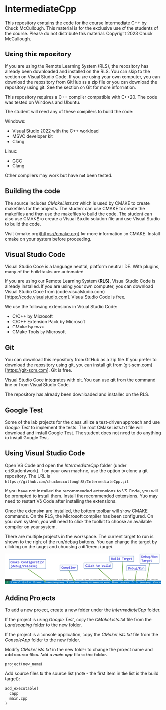 # IntermediateCpp
This repository contains the code for the course Intermediate C++ by Chuck McCullough.  This material is for the exclusive use of the students of the course.  Please do not distribute this material. Copyright 2023 Chuck McCullough.

## Using this repository

If you are using the Remote Learning System (RLS), the repository has already been downloaded and installed on the RLS.  You can skip to the section on Visual Studio Code.  If you are using your own computer, you can download the repository from GitHub as a zip file or you can download the repository using git.  See the section on Git for more information.

This repository requires a C++ compiler compatible with C++20. The code was tested on Windows and Ubuntu.  

The student will need any of these compilers to build the code:

Windows:
* Visual Studio 2022 with the C++ workload
* MSVC developer kit 
* Clang

Linux:
* GCC 
* Clang

Other compilers may work but have not been tested.

## Building the code
The source includes *CMakeLists.txt* which is used by CMAKE to create makefiles for the projects.  The student can use CMAKE to create the makefiles and then use the makefiles to build the code.  The student can also use CMAKE to create a Visual Studio solution file and use Visual Studio to build the code.  

Visit (cmake.org)[https://cmake.org] for more information on CMAKE.  Install cmake on your system before proceeding.

## Visual Studio Code

Visual Studio Code is a language neutral, platform neutral IDE.  With plugins, many of the build tasks are automated.

If you are using our Remote Learning System **(RLS)**, Visual Studio Code is already installed.  If you are using your own computer, you can download Visual Studio Code from (code.visualstudio.com)[https://code.visualstudio.com]. Visual Studio Code is free.

We use the following extensions in Visual Studio Code:
* C/C++ by Microsoft
* C/C++ Extension Pack by Microsoft
* CMake by twxs
* CMake Tools by Microsoft

## Git
You can download this repository from GitHub as a zip file.  If you prefer to download the repository using git, you can install git from (git-scm.com)[https://git-scm.com].  Git is free.

Visual Studio Code integrates with git.  You can use git from the command line or from Visual Studio Code.

The repository has already been downloaded and installed on the RLS.

## Google Test

Some of the lab projects for the class utilize a test-driven approach and use *Google Test* to implement the tests.  The root CMakeLists.txt file will download and install Google Test.  The student does not need to do anything to install Google Test.

## Using Visual Studio Code
Open VS Code and open the *IntermediateCpp* folder (under c:/Studentwork).  If on your own machine, use the option to clone a git repository.  The URL is ```https://github.com/chuckmccullough85/IntermediateCpp.git```

If you have not installed the recommended extensions to VS Code, you will be prompted to install them.  Install the recommended extensions.  Yuo may need to restart VS Code after installing the extensions.

Once the extension are installed, the bottom toolbar will show CMAKE commands.  On the RLS, the Microsoft compiler has been configured.  On you own system, you will need to click the toolkit to choose an available compiler on your system.

There are multiple projects in the workspace.  The current target to run is shown to the right of the run/debug buttons.  You can change the target by clicking on the target and choosing a different target.  

![VSCodeBuildBar.jpg](./images/VSCodeBuildBar.jpg)

## Adding Projects
To add a new project, create a new folder under the *IntermediateCpp* folder.  

If the project is using *Google Test*, copy the *CMakeLists.txt* file from the *Landscaping* folder to the new folder.

If the project is a console application, copy the *CMakeLists.txt* file from the *ConsoleApp* folder to the new folder.

Modify *CMakeLists.txt* in the new folder to change the project name and add source files.  Add a *main.cpp* file to the folder.  

```
project(new_name)
```
Add source files to the source list (note - the first item in the list is the build target):

```
add_executable(
  capp
  main.cpp
)
```
